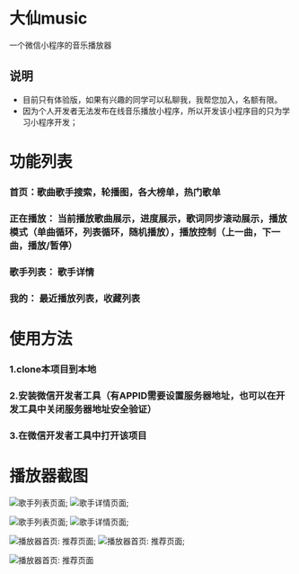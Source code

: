 # 大仙music
一个微信小程序的音乐播放器

## 说明

- 目前只有体验版，如果有兴趣的同学可以私聊我，我帮您加入，名额有限。
- 因为个人开发者无法发布在线音乐播放小程序，所以开发该小程序目的只为学习小程序开发；

# 功能列表

### 首页：歌曲歌手搜索，轮播图，各大榜单，热门歌单
### 正在播放： 当前播放歌曲展示，进度展示，歌词同步滚动展示，播放模式（单曲循环，列表循环，随机播放），播放控制（上一曲，下一曲，播放/暂停）
### 歌手列表： 歌手详情
### 我的： 最近播放列表，收藏列表

# 使用方法

### 1.clone本项目到本地 ###
### 2.安装微信开发者工具（有APPID需要设置服务器地址，也可以在开发工具中关闭服务器地址安全验证） ###
### 3.在微信开发者工具中打开该项目 ###

# 播放器截图
![歌手列表页面](/Volumes/c/GitHub/music/01.jpg);
![歌手详情页面](/Volumes/c/GitHub/music/02.jpg);

![歌手列表页面](/Volumes/c/GitHub/music/03.jpg);
![歌手详情页面](/Volumes/c/GitHub/music/04.jpg);

![播放器首页: 推荐页面](/Volumes/c/GitHub/music/05.jpg);
![播放器首页: 推荐页面](/Volumes/c/GitHub/music/06.jpg);

![播放器首页: 推荐页面](/Volumes/c/GitHub/music/08.jpg)